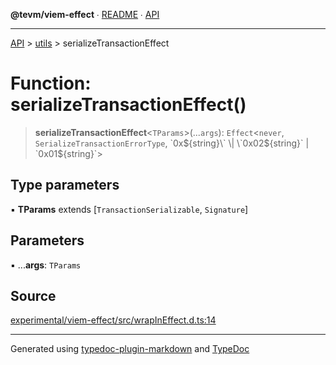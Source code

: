 **@tevm/viem-effect** ∙ [README](../../README.md) ∙ [API](../../API.md)

***

[API](../../API.md) > [utils](../README.md) > serializeTransactionEffect

# Function: serializeTransactionEffect()

> **serializeTransactionEffect**\<`TParams`\>(...`args`): `Effect`\<`never`, `SerializeTransactionErrorType`, \`0x${string}\` \| \`0x02${string}\` \| \`0x01${string}\`\>

## Type parameters

▪ **TParams** extends [`TransactionSerializable`, `Signature`]

## Parameters

▪ ...**args**: `TParams`

## Source

[experimental/viem-effect/src/wrapInEffect.d.ts:14](https://github.com/evmts/tevm-monorepo/blob/main/experimental/viem-effect/src/wrapInEffect.d.ts#L14)

***
Generated using [typedoc-plugin-markdown](https://www.npmjs.com/package/typedoc-plugin-markdown) and [TypeDoc](https://typedoc.org/)
